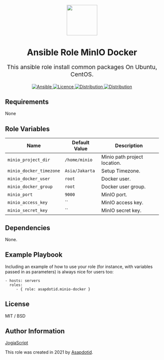 <p align="center"> <img src="https://user-images.githubusercontent.com/34257858/129839002-15e3f2c7-3f75-46d4-afae-0fd207d7fdde.png" width="100" height="100"></p>

<h1 align="center">
    Ansible Role MinIO Docker
</h1>

<p align="center" style="font-size: 1.2rem;">
    This ansible role install common packages On Ubuntu, CentOS.
</p>

<p align="center">

<a href="https://www.ansible.com">
  <img src="https://img.shields.io/badge/Ansible-2.10-green?style=flat&logo=ansible" alt="Ansible">
</a>
<a href="LICENSE.md">
  <img src="https://img.shields.io/badge/License-MIT-blue.svg" alt="Licence">
</a>
<a href="https://ubuntu.com/">
  <img src="https://img.shields.io/badge/ubuntu-20.x-orange?style=flat&logo=ubuntu" alt="Distribution">
</a>
<a href="https://www.centos.org/">
  <img src="https://img.shields.io/badge/CentOS-8-green?style=flat&logo=centos" alt="Distribution">
</a>

## Requirements

None

## Role Variables

| Name                    | Default Value  | Description                  |
| ----------------------- | -------------- | ---------------------------- |
| `minio_project_dir`     | `/home/minio`  | Minio path project location. |
| `minio_docker_timezone` | `Asia/Jakarta` | Setup Timezone.              |
| `minio_docker_user`     | `root`         | Docker user.                 |
| `minio_docker_group`    | `root`         | Docker user group.           |
| `minio_port`            | `9000`         | MinIO port.                  |
| `minio_access_key`      | ``             | MinIO access key.            |
| `minio_secret_key`      | ``             | MinIO secret key.            |

## Dependencies

None.

## Example Playbook

Including an example of how to use your role (for instance, with variables passed in as parameters) is always nice for users too:

    - hosts: servers
      roles:
         - { role: asapdotid.minio-docker }

## License

MIT / BSD

## Author Information

[JogjaScript](https://jogjascript.com)

This role was created in 2021 by [Asapdotid](https://github.com/asapdotid).

